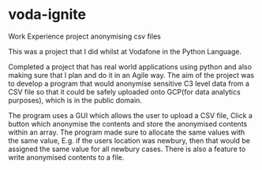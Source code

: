 # voda-ignite
Work Experience project anonymising csv files

This was a project that I did whilst at Vodafone in the Python Language.

Completed a project that has real world applications using python and also making sure that I plan and do it in an Agile way. 
The aim of the project was to develop a program that would anonymise sensitive C3 level data from a CSV file so that it could be safely 
uploaded onto GCP(for data analytics purposes), which is in the public domain.

The program uses a GUI which allows the user to upload a CSV file, Click a button which anonymise the contents and store the anonymised 
contents within an array.  The program made sure to allocate the same values with the same value, E.g. if the users location was newbury,
then that would be assigned the same value for all newbury cases.  There is also a feature to write anonymised contents to a file.
